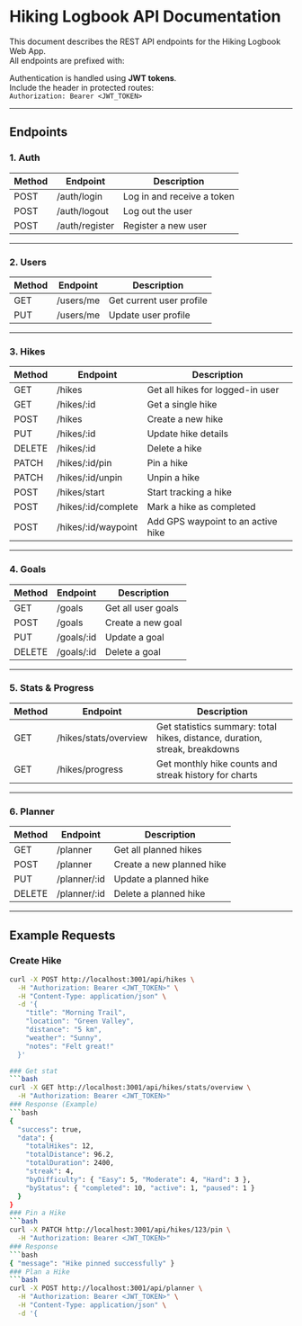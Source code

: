 # Hiking Logbook API Documentation

This document describes the REST API endpoints for the Hiking Logbook Web App.  
All endpoints are prefixed with:


Authentication is handled using **JWT tokens**.  
Include the header in protected routes:  
`Authorization: Bearer <JWT_TOKEN>`

---

## Endpoints

### 1. Auth
| Method | Endpoint       | Description               |
| ------ | -------------- | ------------------------- |
| POST   | /auth/login    | Log in and receive a token |
| POST   | /auth/logout   | Log out the user          |
| POST   | /auth/register | Register a new user       |

---

### 2. Users
| Method | Endpoint     | Description              |
| ------ | ------------ | ------------------------ |
| GET    | /users/me    | Get current user profile |
| PUT    | /users/me    | Update user profile      |

---

### 3. Hikes
| Method | Endpoint               | Description                          |
| ------ | ---------------------- | ------------------------------------ |
| GET    | /hikes                 | Get all hikes for logged-in user     |
| GET    | /hikes/:id             | Get a single hike                    |
| POST   | /hikes                 | Create a new hike                    |
| PUT    | /hikes/:id             | Update hike details                  |
| DELETE | /hikes/:id             | Delete a hike                        |
| PATCH  | /hikes/:id/pin         | Pin a hike                           |
| PATCH  | /hikes/:id/unpin       | Unpin a hike                         |
| POST   | /hikes/start           | Start tracking a hike                |
| POST   | /hikes/:id/complete    | Mark a hike as completed             |
| POST   | /hikes/:id/waypoint    | Add GPS waypoint to an active hike   |

---

### 4. Goals
| Method | Endpoint     | Description          |
| ------ | ------------ | -------------------- |
| GET    | /goals       | Get all user goals   |
| POST   | /goals       | Create a new goal    |
| PUT    | /goals/:id   | Update a goal        |
| DELETE | /goals/:id   | Delete a goal        |

---

### 5. Stats & Progress
| Method | Endpoint                  | Description                                                         |
| ------ | ------------------------- | ------------------------------------------------------------------- |
| GET    | /hikes/stats/overview     | Get statistics summary: total hikes, distance, duration, streak, breakdowns |
| GET    | /hikes/progress           | Get monthly hike counts and streak history for charts               |

---

### 6. Planner
| Method | Endpoint        | Description                   |
| ------ | --------------- | ----------------------------- |
| GET    | /planner        | Get all planned hikes         |
| POST   | /planner        | Create a new planned hike     |
| PUT    | /planner/:id    | Update a planned hike         |
| DELETE | /planner/:id    | Delete a planned hike         |

---

## Example Requests

### Create Hike
```bash
curl -X POST http://localhost:3001/api/hikes \
  -H "Authorization: Bearer <JWT_TOKEN>" \
  -H "Content-Type: application/json" \
  -d '{
    "title": "Morning Trail",
    "location": "Green Valley",
    "distance": "5 km",
    "weather": "Sunny",
    "notes": "Felt great!"
  }'

### Get stat
```bash
curl -X GET http://localhost:3001/api/hikes/stats/overview \
  -H "Authorization: Bearer <JWT_TOKEN>"
### Response (Example)
```bash
{
  "success": true,
  "data": {
    "totalHikes": 12,
    "totalDistance": 96.2,
    "totalDuration": 2400,
    "streak": 4,
    "byDifficulty": { "Easy": 5, "Moderate": 4, "Hard": 3 },
    "byStatus": { "completed": 10, "active": 1, "paused": 1 }
  }
}
### Pin a Hike
```bash
curl -X PATCH http://localhost:3001/api/hikes/123/pin \
  -H "Authorization: Bearer <JWT_TOKEN>"
### Response
```bash 
{ "message": "Hike pinned successfully" }
### Plan a Hike 
```bash
curl -X POST http://localhost:3001/api/planner \
  -H "Authorization: Bearer <JWT_TOKEN>" \
  -H "Content-Type: application/json" \
  -d '{
